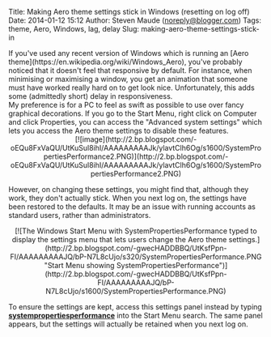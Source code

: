 Title: Making Aero theme settings stick in Windows (resetting on log off)
Date: 2014-01-12 15:12
Author: Steven Maude (noreply@blogger.com)
Tags: theme, Aero, Windows, lag, delay
Slug: making-aero-theme-settings-stick-in

<div style="text-align: left;">
If you've used any recent version of Windows which is running an [Aero
theme](https://en.wikipedia.org/wiki/Windows_Aero), you've probably
noticed that it doesn't feel that responsive by default. For instance,
when minimising or maximising a window, you get an animation that
someone must have worked really hard on to get look nice. Unfortunately,
this adds some (admittedly short) delay in responsiveness.

</div>
<div style="text-align: left;">
  

</div>
My preference is for a PC to feel as swift as possible to use over fancy
graphical decorations. If you go to the Start Menu, right click on
Computer and click Properties, you can access the "Advanced system
settings" which lets you access the Aero theme settings to disable these
features.  
  

<div class="separator" style="clear: both; text-align: center;">
[![image](http://2.bp.blogspot.com/-oEQu8FxVaQU/UtKuSul8ihI/AAAAAAAAAJk/ylavtClh6Og/s1600/SystemPropertiesPerformance2.PNG)](http://2.bp.blogspot.com/-oEQu8FxVaQU/UtKuSul8ihI/AAAAAAAAAJk/ylavtClh6Og/s1600/SystemPropertiesPerformance2.PNG)

</div>
  
However, on changing these settings, you might find that, although they
work, they don't actually stick. When you next log on, the settings have
been restored to the defaults. It may be an issue with running accounts
as standard users, rather than administrators.  
  

<div class="separator" style="clear: both; text-align: center;">
[![The Windows Start Menu with SystemPropertiesPerformance typed to
display the settings menu that lets users change the Aero theme
settings.](http://2.bp.blogspot.com/-gwecHADDBBQ/UtKsfPpn-FI/AAAAAAAAAJQ/bP-N7L8cUjo/s320/SystemPropertiesPerformance.PNG "Start Menu showing SystemPropertiesPerformance")](http://2.bp.blogspot.com/-gwecHADDBBQ/UtKsfPpn-FI/AAAAAAAAAJQ/bP-N7L8cUjo/s1600/SystemPropertiesPerformance.PNG)

</div>
  
  
To ensure the settings are kept, access this settings panel instead by
typing
[**<span>systempropertiesperformance</span>**](http://hardforum.com/archive/index.php/t-1431776.html)
into the Start Menu search. The same panel appears, but the settings
will actually be retained when you next log on.

</p>

